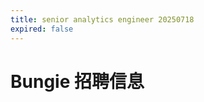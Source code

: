 ```yaml
---
title: senior analytics engineer 20250718
expired: false
---
```


# Bungie 招聘信息

<JobPostingTable job-posting-json-path="bungie/data/senior-analytics-engineer-20250718.json" />